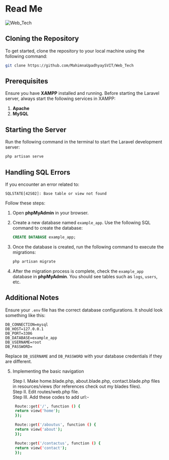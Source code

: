 # Read Me

![Web_Tech](https://socialify.git.ci/MahimnaUpadhyaySVIT/Web_Tech/image?language=1&name=1&owner=1&theme=Light)

## Cloning the Repository
To get started, clone the repository to your local machine using the following command:

```bash
git clone https://github.com/MahimnaUpadhyaySVIT/Web_Tech
```

## Prerequisites
Ensure you have **XAMPP** installed and running. Before starting the Laravel server, always start the following services in XAMPP:

1. **Apache**
2. **MySQL**

## Starting the Server
Run the following command in the terminal to start the Laravel development server:

```bash
php artisan serve
```

## Handling SQL Errors
If you encounter an error related to:

```
SQLSTATE[42S02]: Base table or view not found
```

Follow these steps:

1. Open **phpMyAdmin** in your browser.
2. Create a new database named `example_app`. Use the following SQL command to create the database:

   ```sql
   CREATE DATABASE example_app;
   ```

3. Once the database is created, run the following command to execute the migrations:

   ```bash
   php artisan migrate
   ```

4. After the migration process is complete, check the `example_app` database in **phpMyAdmin**. You should see tables such as `logs`, `users`, etc.

## Additional Notes
Ensure your `.env` file has the correct database configurations. It should look something like this:

```
DB_CONNECTION=mysql
DB_HOST=127.0.0.1
DB_PORT=3306
DB_DATABASE=example_app
DB_USERNAME=root
DB_PASSWORD=
```

Replace `DB_USERNAME` and `DB_PASSWORD` with your database credentials if they are different.

5. Implementing the basic navigation
   
   Step I. Make home.blade.php, about.blade.php, contact.blade.php files in resources/views (for references check out my blades files). \
   Step II. Edit routes/web.php file. \
   Step III. Add these codes to add url:-
   
   ```bash
    Route::get('/', function () {
    return view('home');
    });

    Route::get('/aboutus', function () {
    return view('about');
    });

    Route::get('/contactus', function () {
    return view('contact');
    });
   ```
